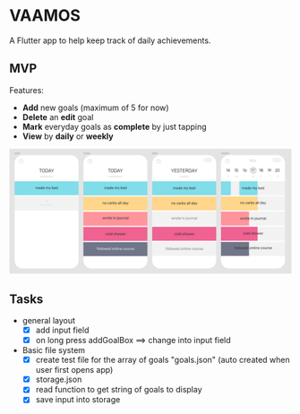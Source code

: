 # VAAMOS

A Flutter app to help keep track of daily achievements.

## MVP

Features:

- **Add** new goals (maximum of 5 for now)
- **Delete** an **edit** goal
- **Mark** everyday goals as **complete** by just tapping
- **View** by **daily** or **weekly**

![vaamos_ui_design](assets/vaamos.png)

## Tasks

- general layout
  - [x] add input field
  - [x] on long press addGoalBox ==> change into input field

- Basic file system
  - [x] create test file for the array of goals "goals.json" (auto created when user first opens app)
  - [x] storage.json
  - [x] read function to get string of goals to display
  - [x] save input into storage
